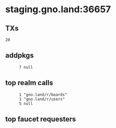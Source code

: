 # staging.gno.land:36657

## TXs
```
20
```

## addpkgs
```
      7 null
```

## top realm calls
```
      1 "gno.land/r/boards"
      1 "gno.land/r/users"
      5 null
```

## top faucet requesters
```
```

